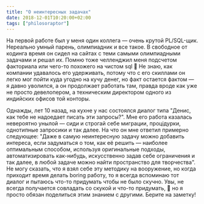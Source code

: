 ```yaml
---
title: "О неинтересных задачах"
date: 2018-12-01T10:20:00+02:00
tags: ["philosoraptor"]
---
```


На первой работе был у меня один коллега — очень крутой PL/SQL-щик. Нереально умный парень, олимпиадник и все такое. В свободное от кодинга время он сидел на сайтах с теми самыми олимпиадными задачами и решал их. Помню тоже челленджил меня подсчетом факториала или чего-то похожего на чистом sql 🙂 Не знаю, как компании удавалось его удерживать, потому что с его скиллами он легко мог пойти куда угодно на кучу денег, но факт остается фактом — я давно уволился, а он продолжает работать там, правда вроде как уже не просто девелопером, а техническим директором одного из индийских офисов той конторы.

Однажды, лет 10 назад, на кухне у нас состоялся диалог типа "Денис, как тебе не надоедает писать эти запросы?". Мне его работа казалась невероятно унылой — сиди и строгай себе миграции, процідурки, однотипные запросики и так далее. На что он мне ответил примерно следующее: "Даже в самую неинтересную задачу можно добавить интереса, если задуматься о том, как её решить — наиболее оптимальным способом, используя оригинальные подходы, автоматизировать как-нибудь, искусственно задав себе ограничения и так далее, в любой задаче можно найти пространство для творчества". Не могу сказать, что я взял себе эту методику на вооружение, но когда приходит время делать boring работу, то я всегда вспоминаю тот диалог и пытаюсь что-то придумать чтобы не было скучно. Увы, не всегда получается совладать со скукой и что-то придумать, 🙂 но я просто обязан поделиться этим знанием с другими. Берите на заметку!
